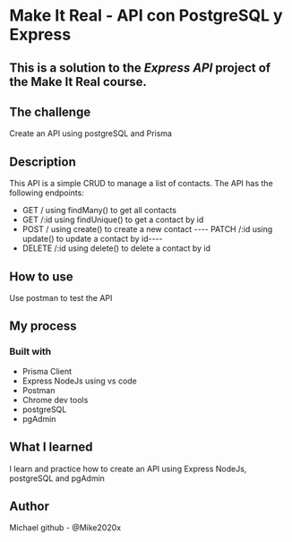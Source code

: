 # Make It Real - API con PostgreSQL y Express
## This is a solution to the *Express API* project of the Make It Real course.

## The challenge
Create an API using postgreSQL and Prisma 

## Description
This API is a simple CRUD to manage a list of contacts. The API has the following endpoints:
- GET / using findMany() to get all contacts
- GET /:id using findUnique() to get a contact by id
- POST / using create() to create a new contact
---- PATCH /:id using update() to update a contact by id----
- DELETE /:id using delete() to delete a contact by id

## How to use
Use postman to test the API
## My process
### Built with
- Prisma Client
- Express NodeJs using vs code
- Postman
- Chrome dev tools
- postgreSQL
- pgAdmin

## What I learned
I learn and practice how to create an API using Express NodeJs, postgreSQL and pgAdmin

## Author
Michael
github - @Mike2020x
